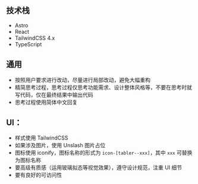 ## 技术栈
- Astro
- React
- TailwindCSS 4.x
- TypeScript

## 通用
- 按照用户要求进行改动，尽量进行局部改动，避免大幅重构
- 精简思考过程，思考过程仅思考功能需求、设计整体风格等，不要在思考时就写代码，仅在最终结果中输出代码
- 思考过程使用简体中文回复

## UI：
- 样式使用 TailwindCSS
- 如果涉及图片，使用 Unslash 图片占位
- 图标使用 iconify，图标名称的形式为 `icon-[tabler--xxx]`，其中 `xxx` 可替换为图标名称
- 要高级有质感（运用玻璃拟态等视觉效果），遵守设计规范，注重 UI 细节
- 要有良好的可访问性
